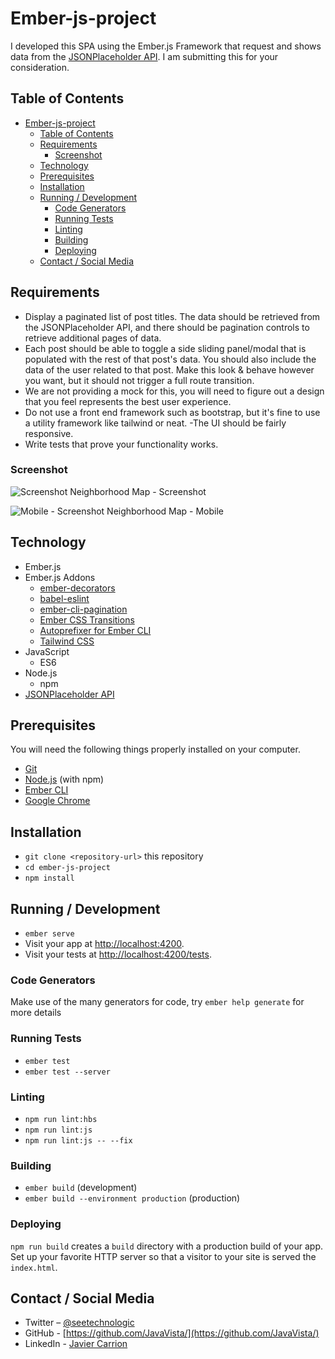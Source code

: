 # Ember-js-project

I developed this SPA using the Ember.js Framework that request and shows data from the [JSONPlaceholder API](https://jsonplaceholder.typicode.com/). I am submitting this for your consideration.

## Table of Contents

- [Ember-js-project](#Ember-js-project)
  - [Table of Contents](#Table-of-Contents)
  - [Requirements](#Requirements)
    - [Screenshot](#Screenshot)
  - [Technology](#Technology)
  - [Prerequisites](#Prerequisites)
  - [Installation](#Installation)
  - [Running / Development](#Running--Development)
    - [Code Generators](#Code-Generators)
    - [Running Tests](#Running-Tests)
    - [Linting](#Linting)
    - [Building](#Building)
    - [Deploying](#Deploying)
  - [Contact / Social Media](#Contact--Social-Media)

## Requirements

- Display a paginated list of post titles. The data should be retrieved from the JSONPlaceholder API, and there should be pagination controls to retrieve additional pages of data.
- Each post should be able to toggle a side sliding panel/modal that is populated with the rest of that post's data. You should also include the data of the user related to that post. Make this look & behave however you want, but it should not trigger a full route transition.
- We are not providing a mock for this, you will need to figure out a design that you feel represents the best user experience.
- Do not use a front end framework such as bootstrap, but it's fine to use a utility framework like tailwind or neat.
-The UI should be fairly responsive.
- Write tests that prove your functionality works.

### Screenshot

![Screenshot](/src/NeighborhoodMap.png)
Neighborhood Map - Screenshot

![Mobile - Screenshot](/src/NeighborhoodMap-mobile.png)
Neighborhood Map - Mobile

## Technology

- Ember.js
- Ember.js Addons
    - [ember-decorators](https://github.com/ember-decorators/ember-decorators)
    - [babel-eslint](https://github.com/babel/babel-eslint)
    - [ember-cli-pagination](https://github.com/mharris717/ember-cli-pagination)
    - [Ember CSS Transitions](https://github.com/peec/ember-css-transitions)
    - [Autoprefixer for Ember CLI](https://github.com/kimroen/ember-cli-autoprefixer)
    - [Tailwind CSS](https://tailwindcss.com/)
- JavaScript
  - ES6
- Node.js
  - npm
- [JSONPlaceholder API](https://jsonplaceholder.typicode.com/)

## Prerequisites

You will need the following things properly installed on your computer.

* [Git](https://git-scm.com/)
* [Node.js](https://nodejs.org/) (with npm)
* [Ember CLI](https://ember-cli.com/)
* [Google Chrome](https://google.com/chrome/)

## Installation

* `git clone <repository-url>` this repository
* `cd ember-js-project`
* `npm install`

## Running / Development

* `ember serve`
* Visit your app at [http://localhost:4200](http://localhost:4200).
* Visit your tests at [http://localhost:4200/tests](http://localhost:4200/tests).

### Code Generators

Make use of the many generators for code, try `ember help generate` for more details

### Running Tests

* `ember test`
* `ember test --server`

### Linting

* `npm run lint:hbs`
* `npm run lint:js`
* `npm run lint:js -- --fix`

### Building

* `ember build` (development)
* `ember build --environment production` (production)

### Deploying

`npm run build` creates a `build` directory with a production build of your app. Set up your favorite  HTTP server so that a visitor to your site is served the `index.html`.



## Contact / Social Media

- Twitter – [@seetechnologic](https://twitter.com/seetechnologic)
- GitHub - [https://github.com/JavaVista/](https://github.com/JavaVista/)
- LinkedIn - [Javier Carrion](https://www.linkedin.com/in/technologic)
